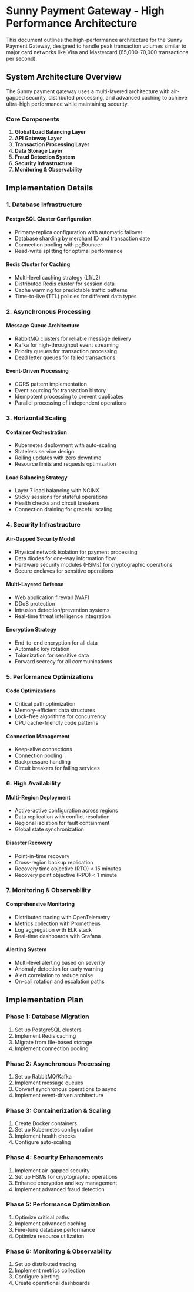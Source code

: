 # Sunny Payment Gateway - High Performance Architecture

This document outlines the high-performance architecture for the Sunny Payment Gateway, designed to handle peak transaction volumes similar to major card networks like Visa and Mastercard (65,000-70,000 transactions per second).

## System Architecture Overview

The Sunny payment gateway uses a multi-layered architecture with air-gapped security, distributed processing, and advanced caching to achieve ultra-high performance while maintaining security.

### Core Components

1. **Global Load Balancing Layer**
2. **API Gateway Layer**
3. **Transaction Processing Layer**
4. **Data Storage Layer**
5. **Fraud Detection System**
6. **Security Infrastructure**
7. **Monitoring & Observability**

## Implementation Details

### 1. Database Infrastructure

#### PostgreSQL Cluster Configuration
- Primary-replica configuration with automatic failover
- Database sharding by merchant ID and transaction date
- Connection pooling with pgBouncer
- Read-write splitting for optimal performance

#### Redis Cluster for Caching
- Multi-level caching strategy (L1/L2)
- Distributed Redis cluster for session data
- Cache warming for predictable traffic patterns
- Time-to-live (TTL) policies for different data types

### 2. Asynchronous Processing

#### Message Queue Architecture
- RabbitMQ clusters for reliable message delivery
- Kafka for high-throughput event streaming
- Priority queues for transaction processing
- Dead letter queues for failed transactions

#### Event-Driven Processing
- CQRS pattern implementation
- Event sourcing for transaction history
- Idempotent processing to prevent duplicates
- Parallel processing of independent operations

### 3. Horizontal Scaling

#### Container Orchestration
- Kubernetes deployment with auto-scaling
- Stateless service design
- Rolling updates with zero downtime
- Resource limits and requests optimization

#### Load Balancing Strategy
- Layer 7 load balancing with NGINX
- Sticky sessions for stateful operations
- Health checks and circuit breakers
- Connection draining for graceful scaling

### 4. Security Infrastructure

#### Air-Gapped Security Model
- Physical network isolation for payment processing
- Data diodes for one-way information flow
- Hardware security modules (HSMs) for cryptographic operations
- Secure enclaves for sensitive operations

#### Multi-Layered Defense
- Web application firewall (WAF)
- DDoS protection
- Intrusion detection/prevention systems
- Real-time threat intelligence integration

#### Encryption Strategy
- End-to-end encryption for all data
- Automatic key rotation
- Tokenization for sensitive data
- Forward secrecy for all communications

### 5. Performance Optimizations

#### Code Optimizations
- Critical path optimization
- Memory-efficient data structures
- Lock-free algorithms for concurrency
- CPU cache-friendly code patterns

#### Connection Management
- Keep-alive connections
- Connection pooling
- Backpressure handling
- Circuit breakers for failing services

### 6. High Availability

#### Multi-Region Deployment
- Active-active configuration across regions
- Data replication with conflict resolution
- Regional isolation for fault containment
- Global state synchronization

#### Disaster Recovery
- Point-in-time recovery
- Cross-region backup replication
- Recovery time objective (RTO) < 15 minutes
- Recovery point objective (RPO) < 1 minute

### 7. Monitoring & Observability

#### Comprehensive Monitoring
- Distributed tracing with OpenTelemetry
- Metrics collection with Prometheus
- Log aggregation with ELK stack
- Real-time dashboards with Grafana

#### Alerting System
- Multi-level alerting based on severity
- Anomaly detection for early warning
- Alert correlation to reduce noise
- On-call rotation and escalation paths

## Implementation Plan

### Phase 1: Database Migration
1. Set up PostgreSQL clusters
2. Implement Redis caching
3. Migrate from file-based storage
4. Implement connection pooling

### Phase 2: Asynchronous Processing
1. Set up RabbitMQ/Kafka
2. Implement message queues
3. Convert synchronous operations to async
4. Implement event-driven architecture

### Phase 3: Containerization & Scaling
1. Create Docker containers
2. Set up Kubernetes configuration
3. Implement health checks
4. Configure auto-scaling

### Phase 4: Security Enhancements
1. Implement air-gapped security
2. Set up HSMs for cryptographic operations
3. Enhance encryption and key management
4. Implement advanced fraud detection

### Phase 5: Performance Optimization
1. Optimize critical paths
2. Implement advanced caching
3. Fine-tune database performance
4. Optimize resource utilization

### Phase 6: Monitoring & Observability
1. Set up distributed tracing
2. Implement metrics collection
3. Configure alerting
4. Create operational dashboards